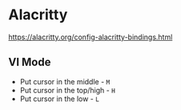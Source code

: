 # Alacritty
https://alacritty.org/config-alacritty-bindings.html
## VI Mode
- Put cursor in the middle - `M`
- Put cursor in the top/high - `H`
- Put cursor in the low - `L`
